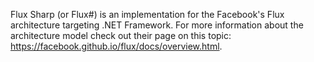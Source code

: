 Flux Sharp (or Flux#) is an implementation for the Facebook's Flux architecture targeting .NET Framework.
For more information about the architecture model check out their page on this topic: https://facebook.github.io/flux/docs/overview.html.